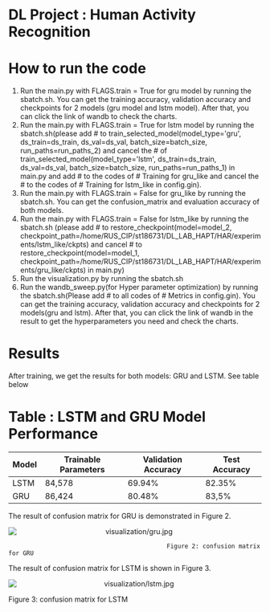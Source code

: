 # DL Project : Human Activity Recognition

# How to run the code
1. Run the main.py with FLAGS.train = True for gru model by running the sbatch.sh. You can get the training accuracy, validation accuracy and checkpoints for 2 models (gru model and lstm model). After that, you can click the link of wandb to check the charts.
2. Run the main.py with FLAGS.train = True for lstm model by running the sbatch.sh(please add # to train_selected_model(model_type='gru', ds_train=ds_train, ds_val=ds_val, batch_size=batch_size, run_paths=run_paths_2) and cancel the # of train_selected_model(model_type='lstm', ds_train=ds_train, ds_val=ds_val, batch_size=batch_size, run_paths=run_paths_1) in main.py and add # to the codes of # Training for gru_like and cancel the # to the codes of # Training for lstm_like in config.gin). 
3. Run the main.py with  FLAGS.train = False for gru_like by running the sbatch.sh. You can get the confusion_matrix and evaluation accuracy of both models.
4. Run the main.py with FLAGS.train = False for lstm_like by running the sbatch.sh (please add # to restore_checkpoint(model=model_2, checkpoint_path=/home/RUS_CIP/st186731/DL_LAB_HAPT/HAR/experiments/lstm_like/ckpts) and cancel # to restore_checkpoint(model=model_1, checkpoint_path=/home/RUS_CIP/st186731/DL_LAB_HAPT/HAR/experiments/gru_like/ckpts) in main.py)
5. Run the visualization.py by running the sbatch.sh
6. Run the wandb_sweep.py(for Hyper parameter optimization) by running the sbatch.sh(Please add # to all codes of # Metrics in config.gin). You can get the training accuracy, validation accuracy and checkpoints for 2 models(gru and lstm). After that, you can click the link of wandb in the result to get the hyperparameters you need and check the charts.

# Results

After training, we get the results for both models: GRU and LSTM. See table below
# Table : LSTM and GRU Model Performance

| Model | Trainable Parameters | Validation Accuracy |    Test Accuracy    |
|-------|----------------------|---------------------|---------------------|
| LSTM  | 84,578               | 69.94%              |        82.35%       |
| GRU   | 86,424               | 80.48%              |        83,5%        |

The result of confusion matrix for GRU is demonstrated in Figure 2.

<p align="center">
    <img src="/workspaces/ML/Human_Activity_Recognition_using_Deeplearning/visualization/gru.jpg" alt="visualization/gru.jpg" style="display:block; margin:auto;" />
</p>

                                                Figure 2: confusion matrix for GRU

The result of confusion matrix for LSTM is shown in Figure 3.

<p align="center">
    <img src="/workspaces/ML/Human_Activity_Recognition_using_Deeplearning/visualization/lstm.jpg" alt="visualization/lstm.jpg" style="display:block; margin:auto;" />
</p>
                                                Figure 3: confusion matrix for LSTM